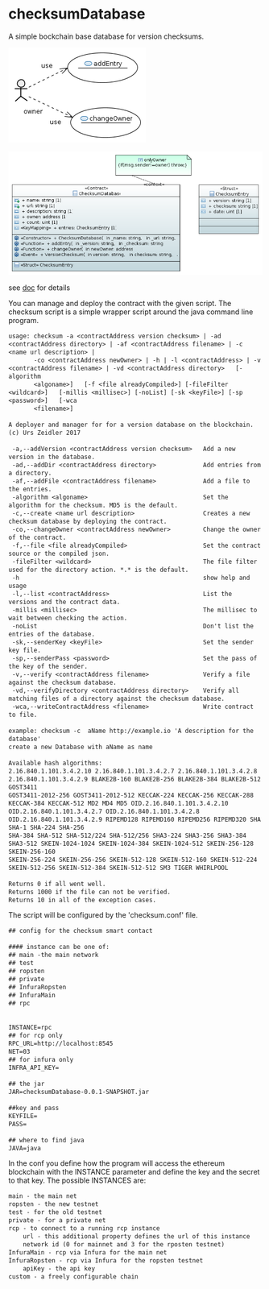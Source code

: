 # checksumDatabase

A simple bockchain base database for version checksums.

![use-case](checksumDatabase/doc/UseCaseDiagram.PNG)

![class](checksumDatabase/doc/ClassDiagram.PNG)

see [doc](checksumDatabase/doc/contract.md) for details


You can manage and deploy the contract with the given script. The checksum script is a simple wrapper script around the java command line program. 

```
usage: checksum -a <contractAddress version checksum> | -ad <contractAddress directory> | -af <contractAddress filename> | -c <name url description> |
       -co <contractAddress newOwner> | -h | -l <contractAddress> | -v <contractAddress filename> | -vd <contractAddress directory>   [-algorithm
       <algoname>]   [-f <file alreadyCompiled>] [-fileFilter <wildcard>]   [-millis <millisec>] [-noList] [-sk <keyFile>] [-sp <password>]   [-wca
       <filename>]

A deployer and manager for for a version database on the blockchain. (c) Urs Zeidler 2017

 -a,--addVersion <contractAddress version checksum>   Add a new version in the database.
 -ad,--addDir <contractAddress directory>             Add entries from a directory.
 -af,--addFile <contractAddress filename>             Add a file to the entries.
 -algorithm <algoname>                                Set the algorithm for the checksum. MD5 is the default.
 -c,--create <name url description>                   Creates a new checksum database by deploying the contract.
 -co,--changeOwner <contractAddress newOwner>         Change the owner of the contract.
 -f,--file <file alreadyCompiled>                     Set the contract source or the compiled json.
 -fileFilter <wildcard>                               The file filter used for the directory action. *.* is the default.
 -h                                                   show help and usage
 -l,--list <contractAddress>                          List the versions and the contract data.
 -millis <millisec>                                   The millisec to wait between checking the action.
 -noList                                              Don't list the entries of the database.
 -sk,--senderKey <keyFile>                            Set the sender key file.
 -sp,--senderPass <password>                          Set the pass of the key of the sender.
 -v,--verify <contractAddress filename>               Verify a file against the checksum database.
 -vd,--verifyDirectory <contractAddress directory>    Verify all matching files of a directory against the checksum database.
 -wca,--writeContractAddress <filename>               Write contract to file.

example: checksum -c  aName http://example.io 'A description for the database'
create a new Database with aName as name

Available hash algorithms:
2.16.840.1.101.3.4.2.10 2.16.840.1.101.3.4.2.7 2.16.840.1.101.3.4.2.8 2.16.840.1.101.3.4.2.9 BLAKE2B-160 BLAKE2B-256 BLAKE2B-384 BLAKE2B-512 GOST3411
GOST3411-2012-256 GOST3411-2012-512 KECCAK-224 KECCAK-256 KECCAK-288 KECCAK-384 KECCAK-512 MD2 MD4 MD5 OID.2.16.840.1.101.3.4.2.10
OID.2.16.840.1.101.3.4.2.7 OID.2.16.840.1.101.3.4.2.8 OID.2.16.840.1.101.3.4.2.9 RIPEMD128 RIPEMD160 RIPEMD256 RIPEMD320 SHA SHA-1 SHA-224 SHA-256
SHA-384 SHA-512 SHA-512/224 SHA-512/256 SHA3-224 SHA3-256 SHA3-384 SHA3-512 SKEIN-1024-1024 SKEIN-1024-384 SKEIN-1024-512 SKEIN-256-128 SKEIN-256-160
SKEIN-256-224 SKEIN-256-256 SKEIN-512-128 SKEIN-512-160 SKEIN-512-224 SKEIN-512-256 SKEIN-512-384 SKEIN-512-512 SM3 TIGER WHIRLPOOL

Returns 0 if all went well.
Returns 1000 if the file can not be verified.
Returns 10 in all of the exception cases.
```

The script will be configured by the 'checksum.conf' file.

```
## config for the checksum smart contact

#### instance can be one of:
## main -the main network
## test
## ropsten
## private
## InfuraRopsten
## InfuraMain
## rpc


INSTANCE=rpc
## for rcp only
RPC_URL=http://localhost:8545
NET=03
## for infura only
INFRA_API_KEY=

## the jar
JAR=checksumDatabase-0.0.1-SNAPSHOT.jar

##key and pass
KEYFILE=
PASS=

## where to find java
JAVA=java
```

In the conf you define how the program will access the ethereum blockchain with the INSTANCE parameter and define the key and the secret to that key.
The possible INSTANCES are:

    main - the main net
    ropsten - the new testnet
    test - for the old testnet
    private - for a private net
    rcp - to connect to a running rcp instance
        url - this additional property defines the url of this instance
        network id (0 for mainnet and 3 for the rposten testnet)
    InfuraMain - rcp via Infura for the main net
    InfuraRopsten - rcp via Infura for the ropsten testnet
        apiKey - the api key
    custom - a freely configurable chain

